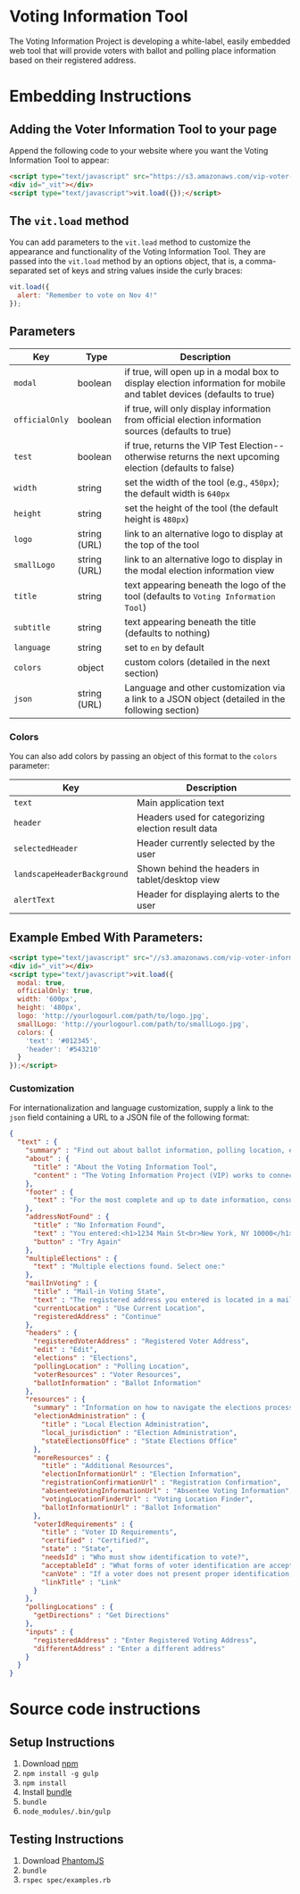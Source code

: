 Voting Information Tool
======================

The Voting Information Project is developing a white-label, easily embedded web tool that will provide voters with ballot and polling place information based on their registered address.

# Embedding Instructions
## Adding the Voter Information Tool to your page
Append the following code to your website where you want the Voting Information Tool to appear:
```HTML
<script type="text/javascript" src="https://s3.amazonaws.com/vip-voter-information-tool/app.js"></script>
<div id="_vit"></div>
<script type="text/javascript">vit.load({});</script>
```
## The `vit.load` method
You can add parameters to the `vit.load` method to customize the appearance and functionality of the Voting Information Tool. They are passed into the `vit.load` method by an options object, that is, a comma-separated set of keys and string values inside the curly braces:
```JavaScript
vit.load({
  alert: "Remember to vote on Nov 4!"
});
```
## Parameters
| Key |    Type    | Description |
|-----|------------|-------------|
|`modal`| boolean | if true, will open up in a modal box to display election information for mobile and tablet devices (defaults to true)|
|`officialOnly`| boolean | if true, will only display information from official election information sources (defaults to true)|
|`test`| boolean | if true, returns the VIP Test Election--otherwise returns the next upcoming election (defaults to false)|
|`width`| string | set the width of the tool (e.g., `450px`); the default width is `640px` |
|`height`| string | set the height of the tool (the default height is `480px`)|
|`logo`| string (URL) | link to an alternative logo to display at the top of the tool|
|`smallLogo`| string (URL) | link to an alternative logo to display in the modal election information view|
|`title`| string | text appearing beneath the logo of the tool (defaults to `Voting Information Tool`)|
|`subtitle`| string | text appearing beneath the title (defaults to nothing)|
|`language`| string | set to `en` by default|
|`colors`| object | custom colors (detailed in the next section) |
|`json`| string (URL) | Language and other customization via a link to a JSON object (detailed in the following section)|

### Colors
You can also add colors by passing an object of this format to the `colors` parameter:

| Key | Description |
|-----|-------------|
|`text`|Main application text|
|`header`|Headers used for categorizing election result data|
|`selectedHeader`|Header currently selected by the user|
|`landscapeHeaderBackground`|Shown behind the headers in tablet/desktop view|
|`alertText`|Header for displaying alerts to the user|

## Example Embed With Parameters:
```html
<script type="text/javascript" src="//s3.amazonaws.com/vip-voter-information-tool/app.js"></script>
<div id="_vit"></div>
<script type="text/javascript">vit.load({
  modal: true,
  officialOnly: true,
  width: '600px',
  height: '480px',
  logo: 'http://yourlogourl.com/path/to/logo.jpg',
  smallLogo: 'http://yourlogourl.com/path/to/smallLogo.jpg',
  colors: {
    'text': '#012345',
    'header': '#543210'
  }
});</script>
```

### Customization
For internationalization and language customization, supply a link to the `json` field containing a URL to a JSON file of the following format:

```JSON
{
  "text" : {
    "summary" : "Find out about ballot information, polling location, early voting, ID requirements and more...",
    "about" : {
      "title" : "About the Voting Information Tool",
      "content" : "The Voting Information Project (VIP) works to connect voters with the essential information needed to cast their ballot, such as where to vote and what is on the ballot. It is a project between The Pew Charitable Trusts, Google, and the states. Launched in 2008, VIP works with state and local election officials to provide official election information to citizens through a variety of means, including the Google Civic Information API. The Voting Information Tool is one of the many made available through VIP, ensuring official election information is accessible to voters before and on Election Day."
    },
    "footer" : {
      "text" : "For the most complete and up to date information, consult your local election official."
    },
    "addressNotFound" : {
      "title" : "No Information Found",
      "text" : "You entered:<h1>1234 Main St<br>New York, NY 10000</h1>We couldn't find any election information for the address you entered. Please check to make sure you entered it correctly.",
      "button" : "Try Again"
    },
    "multipleElections" : {
      "text" : "Multiple elections found. Select one:"
    },
    "mailInVoting" : {
      "title" : "Mail-in Voting State",
      "text" : "The registered address you entered is located in a mail-in voting state. This means you can submit your ballot at any official drop box. Would you like to continue searching for drop boxes based on your registered address, or would you like to resubmit your request using your current location?",
      "currentLocation" : "Use Current Location",
      "registeredAddress" : "Continue"
    },
    "headers" : {
      "registeredVoterAddress" : "Registered Voter Address",
      "edit" : "Edit",
      "elections" : "Elections",
      "pollingLocation" : "Polling Location",
      "voterResources" : "Voter Resources",
      "ballotInformation" : "Ballot Information"
    },
    "resources" : {
      "summary" : "Information on how to navigate the elections process, including deadlines, Voter ID information, and registration links.",
      "electionAdministration" : {
        "title" : "Local Election Administration",
        "local_jurisdiction" : "Election Administration",
        "stateElectionsOffice" : "State Elections Office"
      },
      "moreResources" : {
        "title" : "Additional Resources",
        "electionInformationUrl" : "Election Information",
        "registrationConfirmationUrl" : "Registration Confirmation",
        "absenteeVotingInformationUrl" : "Absentee Voting Information",
        "votingLocationFinderUrl" : "Voting Location Finder",
        "ballotInformationUrl" : "Ballot Information"
      },
      "voterIdRequirements" : {
        "title" : "Voter ID Requirements",
        "certified" : "Certified?",
        "state" : "State",
        "needsId" : "Who must show identification to vote?",
        "acceptableId" : "What forms of voter identification are acceptable?",
        "canVote" : "If a voter does not present proper identification, can s/he still vote a regular ballot?",
        "linkTitle" : "Link"
      }
    },
    "pollingLocations" : {
      "getDirections" : "Get Directions"
    },
    "inputs" : {
      "registeredAddress" : "Enter Registered Voting Address",
      "differentAddress" : "Enter a different address"
    }
  }
}
```
# Source code instructions
## Setup Instructions

1. Download [npm](https://github.com/npm/npm)
2. `npm install -g gulp`
3. `npm install`
4. Install [bundle](http://bundler.io/#getting-started)
5. `bundle`
6. `node_modules/.bin/gulp`

## Testing Instructions

1. Download [PhantomJS](http://phantomjs.org/download.html)
2. `bundle`
3. `rspec spec/examples.rb`
